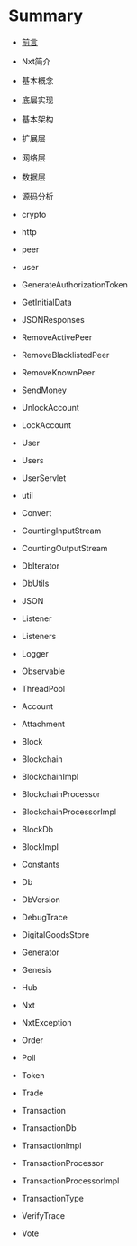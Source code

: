 # Summary

* [前言](README.md)
* Nxt简介
* 基本概念
* 底层实现
* 基本架构
 * 扩展层
 * 网络层
 * 数据层    
* 源码分析
 * crypto
 * http
 * peer
 * user
  * GenerateAuthorizationToken
  * GetInitialData
  * JSONResponses
  * RemoveActivePeer
  * RemoveBlacklistedPeer
  * RemoveKnownPeer
  * SendMoney
  * UnlockAccount
  * LockAccount
  * User
  * Users
  * UserServlet
  
 * util
  * Convert
  * CountingInputStream
  * CountingOutputStream
  * DbIterator
  * DbUtils
  * JSON
  * Listener
  * Listeners
  * Logger
  * Observable
  * ThreadPool
 * Account
 * Attachment
 * Block
 * Blockchain
 * BlockchainImpl
 * BlockchainProcessor
 * BlockchainProcessorImpl
 * BlockDb
 * BlockImpl
 * Constants
 * Db
 * DbVersion
 * DebugTrace
 * DigitalGoodsStore
 * Generator
 * Genesis
 * Hub
 * Nxt
 * NxtException
 * Order
 * Poll
 * Token
 * Trade
 * Transaction
 * TransactionDb
 * TransactionImpl
 * TransactionProcessor
 * TransactionProcessorImpl
 * TransactionType
 * VerifyTrace
 * Vote
 
 
 



